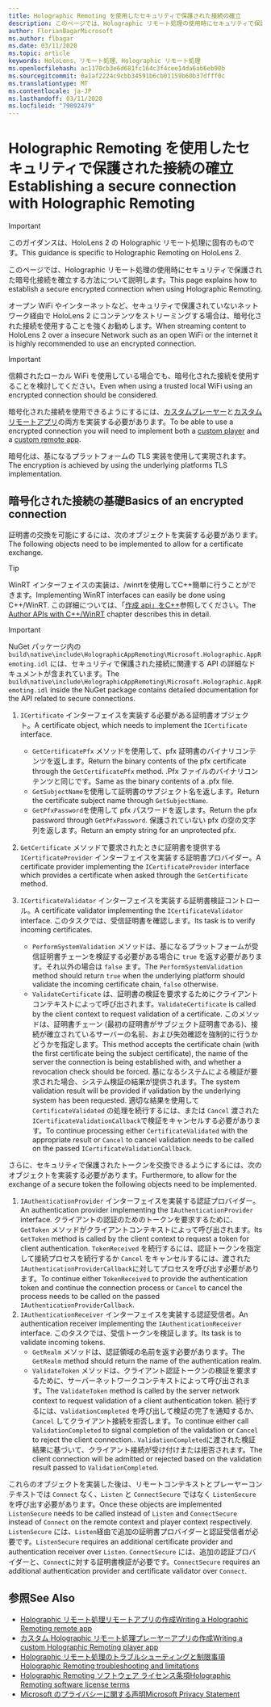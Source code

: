 ```yaml
---
title: Holographic Remoting を使用したセキュリティで保護された接続の確立
description: このページでは、Holographic リモート処理の使用時にセキュリティで保護された暗号化接続を確立する方法について説明します。
author: FlorianBagarMicrosoft
ms.author: flbagar
ms.date: 03/11/2020
ms.topic: article
keywords: HoloLens、リモート処理、Holographic リモート処理
ms.openlocfilehash: ac1170cb3e6d681fc164c3f4cee14da6ab6eb90b
ms.sourcegitcommit: 0a1af2224c9cbb34591b6cb01159b60b37dfff0c
ms.translationtype: MT
ms.contentlocale: ja-JP
ms.lasthandoff: 03/11/2020
ms.locfileid: "79092479"
---
```

# <a name="establishing-a-secure-connection-with-holographic-remoting"></a><span data-ttu-id="2fe1f-104">Holographic Remoting を使用したセキュリティで保護された接続の確立</span><span class="sxs-lookup"><span data-stu-id="2fe1f-104">Establishing a secure connection with Holographic Remoting</span></span>

>[!IMPORTANT]
><span data-ttu-id="2fe1f-105">このガイダンスは、HoloLens 2 の Holographic リモート処理に固有のものです。</span><span class="sxs-lookup"><span data-stu-id="2fe1f-105">This guidance is specific to Holographic Remoting on HoloLens 2.</span></span>

<span data-ttu-id="2fe1f-106">このページでは、Holographic リモート処理の使用時にセキュリティで保護された暗号化接続を確立する方法について説明します。</span><span class="sxs-lookup"><span data-stu-id="2fe1f-106">This page explains how to establish a secure encrypted connection when using Holographic Remoting.</span></span>

<span data-ttu-id="2fe1f-107">オープン WiFi やインターネットなど、セキュリティで保護されていないネットワーク経由で HoloLens 2 にコンテンツをストリーミングする場合は、暗号化された接続を使用することを強くお勧めします。</span><span class="sxs-lookup"><span data-stu-id="2fe1f-107">When streaming content to HoloLens 2 over a insecure Network such as an open WiFi or the internet it is highly recommended to use an encrypted connection.</span></span>

>[!IMPORTANT]
><span data-ttu-id="2fe1f-108">信頼されたローカル WiFi を使用している場合でも、暗号化された接続を使用することを検討してください。</span><span class="sxs-lookup"><span data-stu-id="2fe1f-108">Even when using a trusted local WiFi using an encrypted connection should be considered.</span></span>

<span data-ttu-id="2fe1f-109">暗号化された接続を使用できるようにするには、[カスタムプレーヤー](holographic-remoting-create-player.md)と[カスタムリモートアプリ](holographic-remoting-create-host.md)の両方を実装する必要があります。</span><span class="sxs-lookup"><span data-stu-id="2fe1f-109">To be able to use a encrypted connection you will need to implement both a [custom player](holographic-remoting-create-player.md) and a [custom remote app](holographic-remoting-create-host.md).</span></span>

<span data-ttu-id="2fe1f-110">暗号化は、基になるプラットフォームの TLS 実装を使用して実現されます。</span><span class="sxs-lookup"><span data-stu-id="2fe1f-110">The encryption is achieved by using the underlying platforms TLS implementation.</span></span>

## <a name="basics-of-an-encrypted-connection"></a><span data-ttu-id="2fe1f-111">暗号化された接続の基礎</span><span class="sxs-lookup"><span data-stu-id="2fe1f-111">Basics of an encrypted connection</span></span>

<span data-ttu-id="2fe1f-112">証明書の交換を可能にするには、次のオブジェクトを実装する必要があります。</span><span class="sxs-lookup"><span data-stu-id="2fe1f-112">The following objects need to be implemented to allow for a certificate exchange.</span></span>

>[!TIP]
><span data-ttu-id="2fe1f-113">WinRT インターフェイスの実装は、/winrtを使用してC++簡単に行うことができます。</span><span class="sxs-lookup"><span data-stu-id="2fe1f-113">Implementing WinRT interfaces can easily be done using C++/WinRT.</span></span> <span data-ttu-id="2fe1f-114">この詳細については、「[作成 api」をC++](https://docs.microsoft.com//windows/uwp/cpp-and-winrt-apis/author-apis)参照してください。</span><span class="sxs-lookup"><span data-stu-id="2fe1f-114">The [Author APIs with C++/WinRT](https://docs.microsoft.com//windows/uwp/cpp-and-winrt-apis/author-apis) chapter describes this in detail.</span></span>

>[!IMPORTANT]
><span data-ttu-id="2fe1f-115">NuGet パッケージ内の ```build\native\include\HolographicAppRemoting\Microsoft.Holographic.AppRemoting.idl``` には、セキュリティで保護された接続に関連する API の詳細なドキュメントが含まれています。</span><span class="sxs-lookup"><span data-stu-id="2fe1f-115">The ```build\native\include\HolographicAppRemoting\Microsoft.Holographic.AppRemoting.idl``` inside the NuGet package contains detailed documentation for the API related to secure connections.</span></span>

1) <span data-ttu-id="2fe1f-116">```ICertificate``` インターフェイスを実装する必要がある証明書オブジェクト。</span><span class="sxs-lookup"><span data-stu-id="2fe1f-116">A certificate object, which needs to implement the ```ICertificate``` interface.</span></span>

    * <span data-ttu-id="2fe1f-117">```GetCertificatePfx``` メソッドを使用して、pfx 証明書のバイナリコンテンツを返します。</span><span class="sxs-lookup"><span data-stu-id="2fe1f-117">Return the binary contents of the pfx certificate through the ```GetCertificatePfx``` method.</span></span> <span data-ttu-id="2fe1f-118">.Pfx ファイルのバイナリコンテンツと同じです。</span><span class="sxs-lookup"><span data-stu-id="2fe1f-118">Same as the binary contents of a .pfx file.</span></span>
    * <span data-ttu-id="2fe1f-119">```GetSubjectName```を使用して証明書のサブジェクト名を返します。</span><span class="sxs-lookup"><span data-stu-id="2fe1f-119">Return the certificate subject name through ```GetSubjectName```.</span></span>
    * <span data-ttu-id="2fe1f-120">```GetPfxPassword```を使用して pfx パスワードを返します。</span><span class="sxs-lookup"><span data-stu-id="2fe1f-120">Return the pfx password through ```GetPfxPassword```.</span></span> <span data-ttu-id="2fe1f-121">保護されていない pfx の空の文字列を返します。</span><span class="sxs-lookup"><span data-stu-id="2fe1f-121">Return an empty string for an unprotected pfx.</span></span>

2) <span data-ttu-id="2fe1f-122">```GetCertificate``` メソッドで要求されたときに証明書を提供する ```ICertificateProvider``` インターフェイスを実装する証明書プロバイダー。</span><span class="sxs-lookup"><span data-stu-id="2fe1f-122">A certificate provider implementing the ```ICertificateProvider``` interface which provides a certificate when asked through the ```GetCertificate``` method.</span></span>

3) <span data-ttu-id="2fe1f-123">```ICertificateValidator``` インターフェイスを実装する証明書検証コントロール。</span><span class="sxs-lookup"><span data-stu-id="2fe1f-123">A certificate validator implementing the ```ICertificateValidator``` interface.</span></span> <span data-ttu-id="2fe1f-124">このタスクでは、受信証明書を確認します。</span><span class="sxs-lookup"><span data-stu-id="2fe1f-124">Its task is to verify incoming certificates.</span></span>
    * <span data-ttu-id="2fe1f-125">```PerformSystemValidation``` メソッドは、基になるプラットフォームが受信証明書チェーンを検証する必要がある場合に ```true``` を返す必要があります。それ以外の場合は ```false``` ます。</span><span class="sxs-lookup"><span data-stu-id="2fe1f-125">The ```PerformSystemValidation``` method should return ```true``` when the underlying platform should validate the incoming certificate chain, ```false``` otherwise.</span></span>
    * <span data-ttu-id="2fe1f-126">```ValidateCertificate``` は、証明書の検証を要求するためにクライアントコンテキストによって呼び出されます。</span><span class="sxs-lookup"><span data-stu-id="2fe1f-126">```ValidateCertificate``` is called by the client context to request validation of a certificate.</span></span> <span data-ttu-id="2fe1f-127">このメソッドは、証明書チェーン (最初の証明書がサブジェクト証明書である)、接続が確立されているサーバーの名前、および失効確認を強制的に行うかどうかを指定します。</span><span class="sxs-lookup"><span data-stu-id="2fe1f-127">This method accepts the certificate chain (with the first certificate being the subject certificate), the name of the server the connection is being established with, and whether a revocation check should be forced.</span></span> <span data-ttu-id="2fe1f-128">基になるシステムによる検証が要求された場合、システム検証の結果が提供されます。</span><span class="sxs-lookup"><span data-stu-id="2fe1f-128">The system validation result will be provided if validation by the underlying system has been requested.</span></span> <span data-ttu-id="2fe1f-129">適切な結果を使用して ```CertificateValidated``` の処理を続行するには、または ```Cancel``` 渡された ```ICertificateValidationCallback```で検証をキャンセルする必要があります。</span><span class="sxs-lookup"><span data-stu-id="2fe1f-129">To continue processing either ```CertificateValidated``` with the appropriate result or ```Cancel``` to cancel validation needs to be called on the passed ```ICertificateValidationCallback```.</span></span>

<span data-ttu-id="2fe1f-130">さらに、セキュリティで保護されたトークンを交換できるようにするには、次のオブジェクトを実装する必要があります。</span><span class="sxs-lookup"><span data-stu-id="2fe1f-130">Furthermore, to allow for the exchange of a secure token the following objects need to be implemented.</span></span>

1) <span data-ttu-id="2fe1f-131">```IAuthenticationProvider``` インターフェイスを実装する認証プロバイダー。</span><span class="sxs-lookup"><span data-stu-id="2fe1f-131">An authentication provider implementing the ```IAuthenticationProvider``` interface.</span></span> <span data-ttu-id="2fe1f-132">クライアントの認証のためのトークンを要求するために、```GetToken``` メソッドがクライアントコンテキストによって呼び出されます。</span><span class="sxs-lookup"><span data-stu-id="2fe1f-132">Its ```GetToken``` method is called by the client context to request a token for client authentication.</span></span> <span data-ttu-id="2fe1f-133">```TokenReceived``` を続行するには、認証トークンを指定して接続プロセスを続行するか ```Cancel``` をキャンセルするには、渡された ```IAuthenticationProviderCallback```に対してプロセスを呼び出す必要があります。</span><span class="sxs-lookup"><span data-stu-id="2fe1f-133">To continue either ```TokenReceived``` to provide the authentication token and continue the connection process or ```Cancel``` to cancel the process needs to be called on the passed ```IAuthenticationProviderCallback```.</span></span>
2) <span data-ttu-id="2fe1f-134">```IAuthenticationReceiver``` インターフェイスを実装する認証受信者。</span><span class="sxs-lookup"><span data-stu-id="2fe1f-134">An authentication receiver implementing the ```IAuthenticationReceiver``` interface.</span></span> <span data-ttu-id="2fe1f-135">このタスクでは、受信トークンを検証します。</span><span class="sxs-lookup"><span data-stu-id="2fe1f-135">Its task is to validate incoming tokens.</span></span>
    * <span data-ttu-id="2fe1f-136">```GetRealm``` メソッドは、認証領域の名前を返す必要があります。</span><span class="sxs-lookup"><span data-stu-id="2fe1f-136">The ```GetRealm``` method should return the name of the authentication realm.</span></span>
    * <span data-ttu-id="2fe1f-137">```ValidateToken``` メソッドは、クライアント認証トークンの検証を要求するために、サーバーネットワークコンテキストによって呼び出されます。</span><span class="sxs-lookup"><span data-stu-id="2fe1f-137">The ```ValidateToken``` method is called by the server network context to request validation of a client authentication token.</span></span> <span data-ttu-id="2fe1f-138">続行するには、```ValidationCompleted``` を呼び出して検証の完了を通知するか、```Cancel``` してクライアント接続を拒否します。</span><span class="sxs-lookup"><span data-stu-id="2fe1f-138">To continue either call ```ValidationCompleted``` to signal completion of the validation or ```Cancel``` to reject the client connection..</span></span> <span data-ttu-id="2fe1f-139">```ValidationCompleted```に渡された検証結果に基づいて、クライアント接続が受け付けまたは拒否されます。</span><span class="sxs-lookup"><span data-stu-id="2fe1f-139">The client connection will be admitted or rejected based on the validation result passed to ```ValidationCompleted```.</span></span> 

<span data-ttu-id="2fe1f-140">これらのオブジェクトを実装した後は、リモートコンテキストとプレーヤーコンテキストでは ```Connect``` なく、```Listen``` と ```ConnectSecure``` ではなく ```ListenSecure``` を呼び出す必要があります。</span><span class="sxs-lookup"><span data-stu-id="2fe1f-140">Once these objects are implemented ```ListenSecure``` needs to be called instead of ```Listen``` and ```ConnectSecure``` instead of ```Connect``` on the remote context and player context respectively.</span></span> <span data-ttu-id="2fe1f-141">```ListenSecure``` には、```Listen```経由で追加の証明書プロバイダーと認証受信者が必要です。</span><span class="sxs-lookup"><span data-stu-id="2fe1f-141">```ListenSecure``` requires an additional certificate provider and authentication receiver over ```Listen```.</span></span> <span data-ttu-id="2fe1f-142">```ConnectSecure``` には、追加の認証プロバイダーと、```Connect```に対する証明書検証が必要です。</span><span class="sxs-lookup"><span data-stu-id="2fe1f-142">```ConnectSecure``` requires an additional authentication provider and certificate validator over ```Connect```.</span></span>

## <a name="see-also"></a><span data-ttu-id="2fe1f-143">参照</span><span class="sxs-lookup"><span data-stu-id="2fe1f-143">See Also</span></span>
* [<span data-ttu-id="2fe1f-144">Holographic リモート処理リモートアプリの作成</span><span class="sxs-lookup"><span data-stu-id="2fe1f-144">Writing a Holographic Remoting remote app</span></span>](holographic-remoting-create-host.md)
* [<span data-ttu-id="2fe1f-145">カスタム Holographic リモート処理プレーヤーアプリの作成</span><span class="sxs-lookup"><span data-stu-id="2fe1f-145">Writing a custom Holographic Remoting player app</span></span>](holographic-remoting-create-player.md)
* [<span data-ttu-id="2fe1f-146">Holographic リモート処理のトラブルシューティングと制限事項</span><span class="sxs-lookup"><span data-stu-id="2fe1f-146">Holographic Remoting troubleshooting and limitations</span></span>](holographic-remoting-troubleshooting.md)
* [<span data-ttu-id="2fe1f-147">Holographic Remoting ソフトウェア ライセンス条項</span><span class="sxs-lookup"><span data-stu-id="2fe1f-147">Holographic Remoting software license terms</span></span>](https://docs.microsoft.com//legal/mixed-reality/microsoft-holographic-remoting-software-license-terms)
* [<span data-ttu-id="2fe1f-148">Microsoft のプライバシーに関する声明</span><span class="sxs-lookup"><span data-stu-id="2fe1f-148">Microsoft Privacy Statement</span></span>](https://go.microsoft.com/fwlink/?LinkId=521839)
